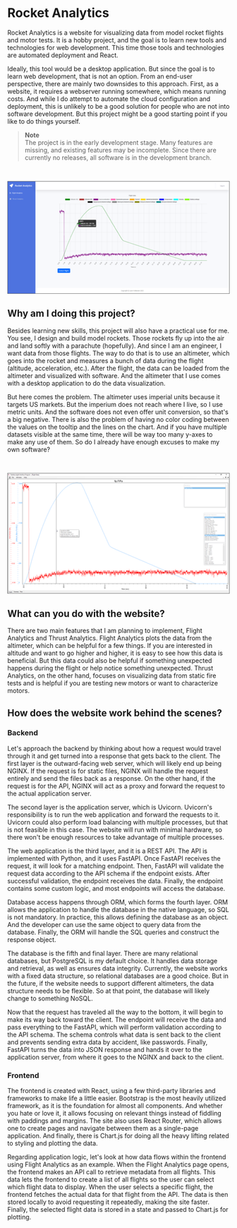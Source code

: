 # Rocket Analytics

Rocket Analytics is a website for visualizing data from model rocket flights
and motor tests. It is a hobby project, and the goal is to learn new tools and
technologies for web development. This time those tools and technologies are
automated deployment and React.

Ideally, this tool would be a desktop application. But since the goal is to
learn web development, that is not an option. From an end-user perspective,
there are mainly two downsides to this approach. First, as a website, it
requires a webserver running somewhere, which means running costs. And while I
do attempt to automate the cloud configuration and deployment, this is unlikely
to be a good solution for people who are not into software development. But
this project might be a good starting point if you like to do things yourself.

> **Note** <br>
> The project is in the early development stage. Many features are missing, and
> existing features may be incomplete. Since there are currently no releases,
> all software is in the development branch.

<br>

![Image of the website](images/Flight_analytics.png)

## Why am I doing this project?

Besides learning new skills, this project will also have a practical use for
me. You see, I design and build model rockets. Those rockets fly up into the
air and land softly with a parachute (hopefully). And since I am an engineer, I
want data from those flights. The way to do that is to use an altimeter, which
goes into the rocket and measures a bunch of data during the flight (altitude,
acceleration, etc.). After the flight, the data can be loaded from the
altimeter and visualized with software. And the altimeter that I use comes with
a desktop application to do the data visualization.

But here comes the problem. The altimeter uses imperial units because it
targets US markets. But the imperium does not reach where I live, so I use
metric units. And the software does not even offer unit conversion, so that's a
big negative. There is also the problem of having no color coding between the
values on the tooltip and the lines on the chart. And if you have multiple
datasets visible at the same time, there will be way too many y-axes to make
any use of them. So do I already have enough excuses to make my own software?

<br>

![Image of the Featherweight Interface Program](images/FIP.png)

## What can you do with the website?

There are two main features that I am planning to implement, Flight Analytics
and Thrust Analytics. Flight Analytics plots the data from the altimeter, which
can be helpful for a few things. If you are interested in altitude and want to
go higher and higher, it is easy to see how this data is beneficial. But this
data could also be helpful if something unexpected happens during the flight or
help notice something unexpected. Thrust Analytics, on the other hand, focuses
on visualizing data from static fire tests and is helpful if you are testing
new motors or want to characterize motors.

## How does the website work behind the scenes?

### Backend

Let's approach the backend by thinking about how a request would travel through
it and get turned into a response that gets back to the client. The first layer
is the outward-facing web server, which will likely end up being NGINX. If the
request is for static files, NGINX will handle the request entirely and send
the files back as a response. On the other hand, if the request is for the API,
NGINX will act as a proxy and forward the request to the actual application
server.

The second layer is the application server, which is Uvicorn. Uvicorn's
responsibility is to run the web application and forward the requests to it.
Uvicorn could also perform load balancing with multiple processes, but that is
not feasible in this case. The website will run with minimal hardware, so there
won't be enough resources to take advantage of multiple processes.

The web application is the third layer, and it is a REST API. The API is
implemented with Python, and it uses FastAPI. Once FastAPI receives the
request, it will look for a matching endpoint. Then, FastAPI will validate the
request data according to the API schema if the endpoint exists. After
successful validation, the endpoint receives the data. Finally, the endpoint
contains some custom logic, and most endpoints will access the database.

Database access happens through ORM, which forms the fourth layer. ORM allows
the application to handle the database in the native language, so SQL is not
mandatory. In practice, this allows defining the database as an object. And the
developer can use the same object to query data from the database. Finally, the
ORM will handle the SQL queries and construct the response object.

The database is the fifth and final layer. There are many relational databases,
but PostgreSQL is my default choice. It handles data storage and retrieval, as
well as ensures data integrity. Currently, the website works with a fixed data
structure, so relational databases are a good choice. But in the future, if the
website needs to support different altimeters, the data structure needs to be
flexible. So at that point, the database will likely change to something NoSQL.

Now that the request has traveled all the way to the bottom, it will begin to
make its way back toward the client. The endpoint will receive the data and
pass everything to the FastAPI, which will perform validation according to the
API schema. The schema controls what data is sent back to the client and
prevents sending extra data by accident, like passwords. Finally, FastAPI turns
the data into JSON response and hands it over to the application server, from
where it goes to the NGINX and back to the client.

### Frontend

The frontend is created with React, using a few third-party libraries and
frameworks to make life a little easier. Bootstrap is the most heavily utilized
framework, as it is the foundation for almost all components. And whether you
hate or love it, it allows focusing on relevant things instead of fiddling with
paddings and margins. The site also uses React Router, which allows one to
create pages and navigate between them as a single-page application. And
finally, there is Chart.js for doing all the heavy lifting related to styling
and plotting the data.

Regarding application logic, let's look at how data flows within the frontend
using Flight Analytics as an example. When the Flight Analytics page opens, the
frontend makes an API call to retrieve metadata from all flights. This data
lets the frontend to create a list of all flights so the user can select which
flight data to display. When the user selects a specific flight, the frontend
fetches the actual data for that flight from the API. The data is then stored
locally to avoid requesting it repeatedly, making the site faster. Finally, the
selected flight data is stored in a state and passed to Chart.js for plotting.
